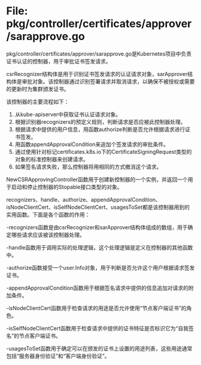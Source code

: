 # File: pkg/controller/certificates/approver/sarapprove.go

pkg/controller/certificates/approver/sarapprove.go是Kubernetes项目中负责证书认证的控制器，用于审批证书签发请求。

csrRecognizer结构体是用于识别证书签发请求的认证请求对象，sarApprover结构体是审批对象。该控制器通过识别签署请求并取消请求，以确保不被授权或需要的更新时为集群颁发证书。

该控制器的主要流程如下：

1. 从kube-apiserver中获取证书认证请求对象。
2. 根据识别器recognizers的预定义规则，判断请求是否应被此控制器处理。
3. 根据请求中提供的用户信息，用函数authorize判断是否允许根据请求进行证书签发。
4. 用函数appendApprovalCondition来追加个签发请求的审批条件。
5. 通过使用针对标记certificates.k8s.io下的CertificateSigningRequest类型的对象的标准控制器来创建请求。
6. 如果签名请求失败，那么控制器将用相同的方式撤消这个请求。

NewCSRApprovingController函数用于创建新控制器的一个实例，并返回一个用于启动和停止控制器的Stopable接口类型的对象。

recognizers、handle、authorize、appendApprovalCondition、isNodeClientCert、isSelfNodeClientCert、usagesToSet都是该控制器用到的实用函数。下面是各个函数的作用：

-recognizers函数是由csrRecognizer和sarApprover结构体组成的数组，用于确定哪些请求应该被该控制器处理。

-handle函数用于调用实际的处理逻辑，这个处理逻辑是定义在控制器的其他函数中。

-authorize函数接受一个user.Info对象，用于判断是否允许这个用户根据请求签发证书。

-appendApprovalCondition函数用于根据签名请求中提供的信息追加对请求的附加条件。

-isNodeClientCert函数用于检查请求的用途是否允许使用“节点客户端证书”的角色。

-isSelfNodeClientCert函数用于检查请求中提供的证书特征是否标识它为“自我签名”的节点客户端证书。

-usagesToSet函数用于确定可以在颁发的证书上设置的用途列表，这些用途通常包括“服务器身份验证”和“客户端身份验证”。

